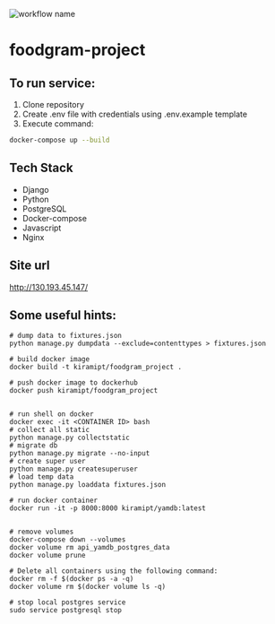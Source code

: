 ![workflow name](https://github.com/kiramipt/foodgram-project/workflows/foodgram_project_workflow/badge.svg)

# foodgram-project

## To run service:
1. Clone repository
2. Create .env file with credentials using .env.example template
3. Execute command:
```bash
docker-compose up --build
```
## Tech Stack
- Django
- Python
- PostgreSQL
- Docker-compose
- Javascript
- Nginx

## Site url
http://130.193.45.147/

## Some useful hints:
```
# dump data to fixtures.json
python manage.py dumpdata --exclude=contenttypes > fixtures.json

# build docker image 
docker build -t kiramipt/foodgram_project .

# push docker image to dockerhub
docker push kiramipt/foodgram_project


# run shell on docker
docker exec -it <CONTAINER ID> bash
# collect all static
python manage.py collectstatic
# migrate db
python manage.py migrate --no-input
# create super user
python manage.py createsuperuser
# load temp data
python manage.py loaddata fixtures.json

# run docker container
docker run -it -p 8000:8000 kiramipt/yamdb:latest


# remove volumes
docker-compose down --volumes
docker volume rm api_yamdb_postgres_data
docker volume prune

# Delete all containers using the following command:
docker rm -f $(docker ps -a -q)
docker volume rm $(docker volume ls -q)

# stop local postgres service
sudo service postgresql stop
```
